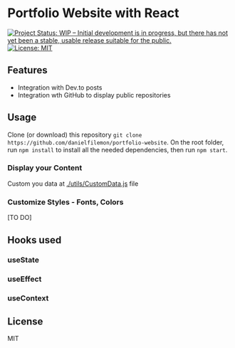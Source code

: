 # Portfolio Website with React

[![Project Status: WIP – Initial development is in progress, but there has not yet been a stable, usable release suitable for the public.](https://www.repostatus.org/badges/latest/wip.svg)](https://www.repostatus.org/#wip)
[![License: MIT](https://img.shields.io/badge/License-MIT-yellow.svg)](https://opensource.org/licenses/MIT)

## Features

- Integration with Dev.to posts
- Integration wth GitHub to display public repositories

## Usage

Clone (or download) this repository `git clone https://github.com/danielfilemon/portfolio-website`. On the root folder, run `npm install` to install all the needed dependencies, then run `npm start`.

### Display your Content

Custom you data at [./utils/CustomData.js](https://github.com/sarahcssiqueira/portfolio-website/blob/main/src/utils/CustomData.js) file

### Customize Styles - Fonts, Colors

[TO DO]

## Hooks used

### useState

### useEffect

### useContext

## License

MIT
